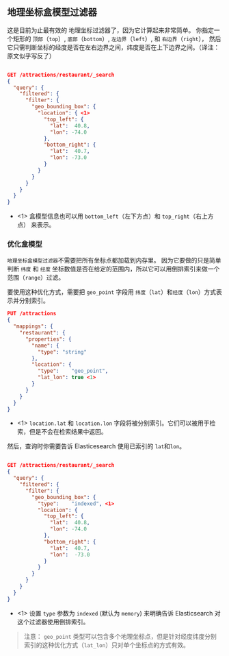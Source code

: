 ## 地理坐标盒模型过滤器

这是目前为止最有效的 地理坐标过滤器了，因为它计算起来非常简单。
你指定一个矩形的 `顶部`（`top`）, `底部`（`bottom`）, `左边界`（`left`）, 和 `右边界`（`right`），
然后它只需判断坐标的经度是否在左右边界之间，纬度是否在上下边界之间。（译注：原文似乎写反了）

```json

GET /attractions/restaurant/_search
{
  "query": {
    "filtered": {
      "filter": {
        "geo_bounding_box": {
          "location": { <1>
            "top_left": {
              "lat":  40.8,
              "lon": -74.0
            },
            "bottom_right": {
              "lat":  40.7,
              "lon": -73.0
            }
          }
        }
      }
    }
  }
}
```
- <1> 盒模型信息也可以用 `bottom_left`（左下方点）和 `top_right`（右上方点） 来表示。

### 优化盒模型

`地理坐标盒模型过滤器`不需要把所有坐标点都加载到内存里。
因为它要做的只是简单判断 `纬度` 和 `经度` 坐标数值是否在给定的范围内，所以它可以用倒排索引来做一个范围（`range`）过滤。

要使用这种优化方式，需要把 `geo_point` 字段用 `纬度`（`lat`）和`经度`（`lon`）方式表示并分别索引。


```json
PUT /attractions
{
  "mappings": {
    "restaurant": {
      "properties": {
        "name": {
          "type": "string"
        },
        "location": {
          "type":    "geo_point",
          "lat_lon": true <1>
        }
      }
    }
  }
}
```
- <1> `location.lat` 和 `location.lon` 字段将被分别索引。它们可以被用于检索，但是不会在检索结果中返回。

然后，查询时你需要告诉 Elasticesearch 使用已索引的 `lat`和`lon`。

```json

GET /attractions/restaurant/_search
{
  "query": {
    "filtered": {
      "filter": {
        "geo_bounding_box": {
          "type":    "indexed", <1>
          "location": {
            "top_left": {
              "lat":  40.8,
              "lon": -74.0
            },
            "bottom_right": {
              "lat":  40.7,
              "lon":  -73.0
            }
          }
        }
      }
    }
  }
}
```
- <1> 设置 `type` 参数为 `indexed` (默认为 `memory`) 来明确告诉 Elasticsearch 对这个过滤器使用倒排索引。

> 注意：
> `geo_point` 类型可以包含多个地理坐标点，但是针对经度纬度分别索引的这种优化方式（`lat_lon`）只对单个坐标点的方式有效。


